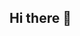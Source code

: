 ## Hi there 👋

<!--
**ManoelMartinianoNeto/ManoelMartinianoNeto** is a ✨ _special_ ✨ repository because its `README.md` (this file) appears on your GitHub profile.

Here are some ideas to get you started:

Formação em andamento: 
<img src="https://hermes.dio.me/tracks/aa71615b-e701-4cec-bb64-71ba6974c5fe.png" width="70">
